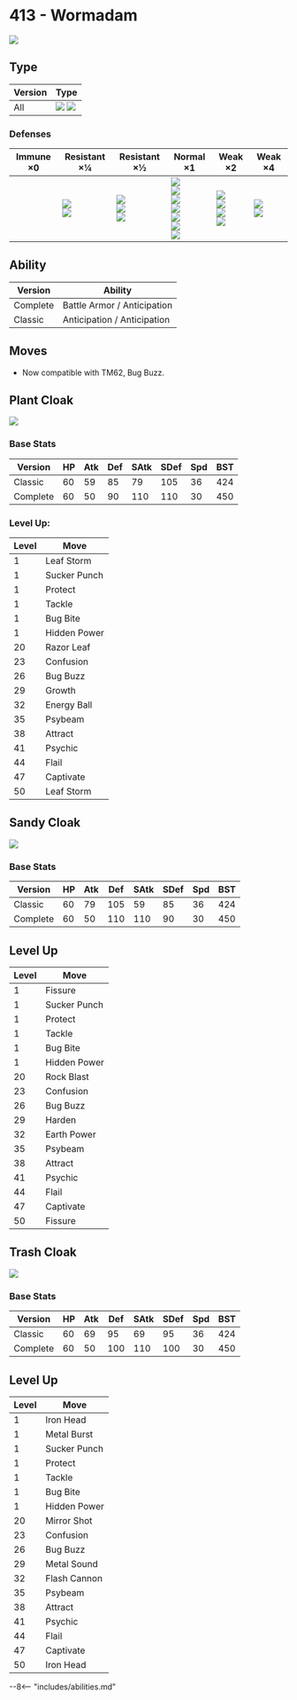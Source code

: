 # 413 - Wormadam
![][413]

## Type

Version | Type
---     | ---
All     | ![][bug]  ![][grass]

### Defenses

Immune ×0 | Resistant ×¼                  | Resistant ×½                                     | Normal ×1                                                                                             | Weak ×2                                              | Weak ×4
---       | ---                           | ---                                              | ---                                                                                                   | ---                                                  | ---
&nbsp;    | ![][ground]<br>![][grass]<br> | ![][fighting]<br>![][water]<br>![][electric]<br> | ![][normal]<br>![][ghost]<br>![][steel]<br>![][psychic]<br>![][dragon]<br>![][dark]<br>![][fairy]<br> | ![][poison]<br>![][rock]<br>![][bug]<br>![][ice]<br> | ![][flying]<br>![][fire]<br>

## Ability

Version  | Ability
---      | ---
Complete | Battle Armor / Anticipation
Classic  | Anticipation / Anticipation

## Moves

 - Now compatible with TM62, Bug Buzz.

## Plant Cloak
![][413-plant]

### Base Stats

Version  | HP  | Atk | Def | SAtk | SDef | Spd | BST
---      | --- | --- | --- | ---  | ---  | --- | ---
Classic  | 60  | 59  | 85  | 79   | 105  | 36  | 424
Complete | 60  | 50  | 90  | 110  | 110  | 30  | 450

### Level Up:

Level | Move
---   | ---
1     | Leaf Storm
1     | Sucker Punch
1     | Protect
1     | Tackle
1     | Bug Bite
1     | Hidden Power
20    | Razor Leaf
23    | Confusion
26    | Bug Buzz
29    | Growth
32    | Energy Ball
35    | Psybeam
38    | Attract
41    | Psychic
44    | Flail
47    | Captivate
50    | Leaf Storm

## Sandy Cloak
![][413-sandy]

### Base Stats

Version  | HP  | Atk | Def | SAtk | SDef | Spd | BST
---      | --- | --- | --- | ---  | ---  | --- | ---
Classic  | 60  | 79  | 105 | 59   | 85   | 36  | 424
Complete | 60  | 50  | 110 | 110  | 90   | 30  | 450

## Level Up

Level | Move
---   | ---
1     | Fissure
1     | Sucker Punch
1     | Protect
1     | Tackle
1     | Bug Bite
1     | Hidden Power
20    | Rock Blast
23    | Confusion
26    | Bug Buzz
29    | Harden
32    | Earth Power
35    | Psybeam
38    | Attract
41    | Psychic
44    | Flail
47    | Captivate
50    | Fissure

## Trash Cloak
![][413-trash]

### Base Stats

Version  | HP  | Atk | Def | SAtk | SDef | Spd | BST
---      | --- | --- | --- | ---  | ---  | --- | ---
Classic  | 60  | 69  | 95  | 69   | 95   | 36  | 424
Complete | 60  | 50  | 100 | 110  | 100  | 30  | 450

## Level Up

Level | Move
---   | ---
1     | Iron Head
1     | Metal Burst
1     | Sucker Punch
1     | Protect
1     | Tackle
1     | Bug Bite
1     | Hidden Power
20    | Mirror Shot
23    | Confusion
26    | Bug Buzz
29    | Metal Sound
32    | Flash Cannon
35    | Psybeam
38    | Attract
41    | Psychic
44    | Flail
47    | Captivate
50    | Iron Head


--8<-- "includes/abilities.md"

[413-plant]: ../img/pokemon/413-plant.png
[413-sandy]: ../img/pokemon/413-sandy.png
[413-trash]: ../img/pokemon/413-trash.png
[413]: ../img/pokemon/413.png
[normal]: ../img/types/normal.png
[fire]: ../img/types/fire.png
[fighting]: ../img/types/fighting.png
[water]: ../img/types/water.png
[flying]: ../img/types/flying.png
[grass]: ../img/types/grass.png
[poison]: ../img/types/poison.png
[electric]: ../img/types/electric.png
[ground]: ../img/types/ground.png
[psychic]: ../img/types/psychic.png
[rock]: ../img/types/rock.png
[ice]: ../img/types/ice.png
[bug]: ../img/types/bug.png
[dragon]: ../img/types/dragon.png
[ghost]: ../img/types/ghost.png
[dark]: ../img/types/dark.png
[steel]: ../img/types/steel.png
[fairy]: ../img/types/fairy.png
